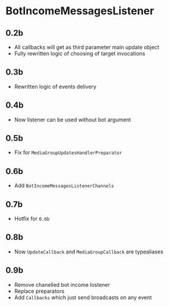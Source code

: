 # BotIncomeMessagesListener

## 0.2b

* All callbacks will get as third parameter main update object
* Fully rewritten logic of choosing of target invocations

## 0.3b

* Rewritten logic of events delivery

## 0.4b

* Now listener can be used without bot argument

## 0.5b

* Fix for `MediaGroupUpdatesHandlerPreparator`

## 0.6b

* Add `BotIncomeMessagesListenerChannels`

## 0.7b

*  Hotfix for `0.6b`

## 0.8b

* Now `UpdateCallback` and `MediaGroupCallback` are typealiases

## 0.9b

* Remove chanelled bot income lostener
* Replace preparators
* Add `Callbacks` which just send broadcasts on any event
